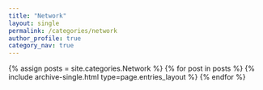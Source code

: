 ```yaml
---
title: "Network"
layout: single
permalink: /categories/network
author_profile: true
category_nav: true
---
```

{% assign posts = site.categories.Network %}
{% for post in posts %} {% include archive-single.html type=page.entries_layout %} {% endfor %}